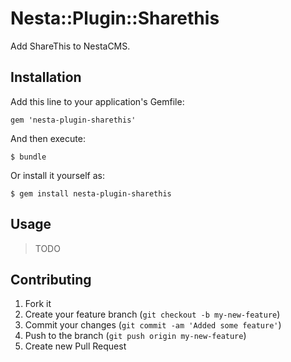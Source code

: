 # Nesta::Plugin::Sharethis

Add ShareThis to NestaCMS.

## Installation

Add this line to your application's Gemfile:

    gem 'nesta-plugin-sharethis'

And then execute:

    $ bundle

Or install it yourself as:

    $ gem install nesta-plugin-sharethis

## Usage

> TODO

## Contributing

1. Fork it
2. Create your feature branch (`git checkout -b my-new-feature`)
3. Commit your changes (`git commit -am 'Added some feature'`)
4. Push to the branch (`git push origin my-new-feature`)
5. Create new Pull Request
